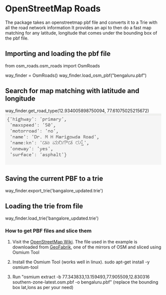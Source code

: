# OpenStreetMap Roads
The package takes an openstreetmap pbf file and converts it to a Trie with all the road network information
It provides an api to then do a fast map matching for any latitude, longitude that comes under the bounding box of the pbf file. 

## Importing and loading the pbf file
from osm_roads.osm_roads import OsmRoads

way_finder = OsmRoads()
way_finder.load_osm_pbf("bengaluru.pbf")

## Search for map matching with latitude and longitude 

way_finder.get_road_type(12.934005898750094, 77.61075025215672)
![Output](sample_output.png)

## Saving the current PBF to a trie 
way_finder.export_trie('bangalore_updated.trie')

## Loading the trie from file 
way_finder.load_trie('bangalore_updated.trie')



### How to get PBF files and slice them 
1. Visit the [OpenStreetMap Wiki](https://wiki.openstreetmap.org/wiki/Planet.osm). The file used in the example is downloaded from [GeoFabrik](https://download.geofabrik.de/asia/india.html), one of the mirrors of OSM and sliced using Osmium Tool

2. Install the Osmium Tool (works well in linux). sudo apt-get install -y osmium-tool
3. Run "osmium extract -b 77.343833,13.159493,77.905509,12.830316 southern-zone-latest.osm.pbf -o bengaluru.pbf" (replace the bounding box lat,lons as per your need)



